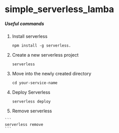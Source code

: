 # simple_serverless_lamba

##### Useful commands

 1. Install serverless

    ```
    npm install -g serverless.
    ```
 
 2. Create a new serverless project

    ```  	
    serverless
    ```

 3. Move into the newly created directory

    ```  	
    cd your-service-name
    ```
    
 4. Deploy Serverless

    ```  	
    serverless deploy
    ```
    
  5. Remove serverless

    ```  	
    serverless remove
    ```
